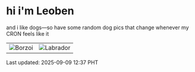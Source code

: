# hi i'm Leoben

and i like dogs—so have some random dog pics that change whenever my CRON feels like it

|  |  |
|--------|----------|
| ![Borzoi](https://random-dog-vercel.vercel.app/api/random-borzoi?v=1757392677) | ![Labrador](https://random-dog-vercel.vercel.app/api/random-labrador?v=1757392677) |

Last updated: 2025-09-09 12:37 PHT
